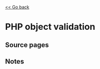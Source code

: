[<< Go back](https://artoasmith.github.io/sf-preps/)

# PHP object validation

## Source pages

## Notes

